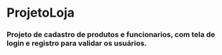 # ProjetoLoja

### Projeto de cadastro de produtos e funcionarios, com tela de login e registro para validar os usuários.
